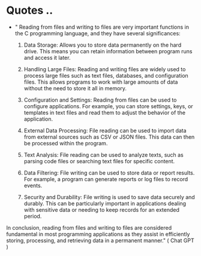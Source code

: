 # Quotes ..

- " Reading from files and writing to files are very important functions in the C programming language, and they have several significances:

  1. Data Storage: Allows you to store data permanently on the hard drive. This means you can retain information between program runs and access it later.

  2. Handling Large Files: Reading and writing files are widely used to process large files such as text files, databases, and configuration files. This allows programs to work with large amounts of data without the need to store it all in memory.

  3. Configuration and Settings: Reading from files can be used to configure applications. For example, you can store settings, keys, or templates in text files and read them to adjust the behavior of the application.

  4. External Data Processing: File reading can be used to import data from external sources such as CSV or JSON files. This data can then be processed within the program.

  5. Text Analysis: File reading can be used to analyze texts, such as parsing code files or searching text files for specific content.

  6. Data Filtering: File writing can be used to store data or report results. For example, a program can generate reports or log files to record events.

  7. Security and Durability: File writing is used to save data securely and durably. This can be particularly important in applications dealing with sensitive data or needing to keep records for an extended period.

In conclusion, reading from files and writing to files are considered fundamental in most programming applications as they assist in efficiently storing, processing, and retrieving data in a permanent manner." ( Chat GPT )

